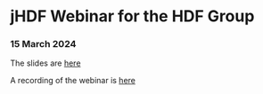# jHDF Webinar for the HDF Group
### 15 March 2024

The slides are [here](https://github.com/jamesmudd/jhdf-webinar/raw/master/slides.pdf)

A recording of the webinar is [here](https://www.youtube.com/watch?v=pM8FICF4z_U)
